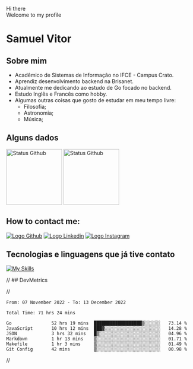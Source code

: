 Hi there<br/>
Welcome to my profile

# Samuel Vitor

## Sobre mim

- Acadêmico de Sistemas de Informação no IFCE - Campus Crato.
- Aprendiz desenvolvimento backend na Brisanet.
- Atualmente me dedicando ao estudo de Go focado no backend.
- Estudo Inglês e Francês como hobby.
- Algumas outras coisas que gosto de estudar em meu tempo livre:
  - Filosofia;
  - Astronomia;
  - Música;

## Alguns dados
<img src="https://github-readme-stats.vercel.app/api?username=TheSamuelVitor&theme=dracula&show_icons=true" alt="Status Github" height="150rem">
<img src="https://github-readme-stats.vercel.app/api/top-langs/?username=TheSamuelVitor&layout=compact&theme=dracula" alt="Status Github" height="150rem">

## How to contact me:

[![Logo Github](https://skillicons.dev/icons?i=github)](https://github.com/TheSamuelVitor)
[![Logo Linkedin](https://skillicons.dev/icons?i=linkedin)](https://www.linkedin.com/in/samuel-vitor-b07566202/)
[![Logo Instagram](https://skillicons.dev/icons?i=instagram)](https://www.linkedin.com/in/samuel-vitor-b07566202/)

## Tecnologias e linguagens que já tive contato

[![My Skills](https://skillicons.dev/icons?i=go,react,angular,c,cpp,js,html,css,git,postgres,python,vscode,linux)](https://skillicons.dev)

// ## DevMetrics

// <!--START_SECTION:waka-->
```text
From: 07 November 2022 - To: 13 December 2022

Total Time: 71 hrs 24 mins

Go               52 hrs 19 mins  ██████████████████▒░░░░░░   73.14 %
JavaScript       10 hrs 12 mins  ███▓░░░░░░░░░░░░░░░░░░░░░   14.28 %
JSON             3 hrs 32 mins   █▒░░░░░░░░░░░░░░░░░░░░░░░   04.96 %
Markdown         1 hr 13 mins    ▒░░░░░░░░░░░░░░░░░░░░░░░░   01.71 %
Makefile         1 hr 3 mins     ▒░░░░░░░░░░░░░░░░░░░░░░░░   01.49 %
Git Config       42 mins         ▒░░░░░░░░░░░░░░░░░░░░░░░░   00.98 %
```

// <!--END_SECTION:waka-->
